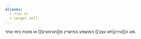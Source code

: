 ```yaml
---
aliases:
  - תא מטרה
  - target cell
---
```

סוג ה[[נוירון|תא עצב]] המושפע במישרין מ[[הורמונים]] או מאות כימי אחר.